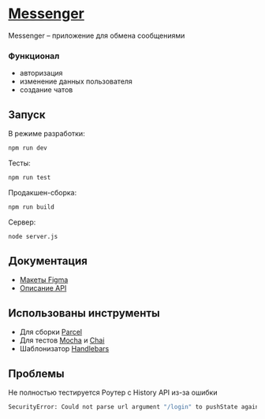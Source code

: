 # [Messenger](https://messenger-imkopyova.netlify.app/)
Messenger – приложение для обмена сообщениями

### Функционал
- авторизация
- изменение данных пользователя
- создание чатов

## Запуск
В режиме разработки:
```bash
npm run dev
```
Тесты:
```bash
npm run test
```
Продакшен-сборка:
```bash
npm run build
```
Сервер:
```bash
node server.js
```

## Документация
- [Макеты Figma](https://www.figma.com/file/q213QsV72crD3wOaWSZQMo/Praktikum-Chat?node-id=0%3A1)
- [Описание API](https://ya-praktikum.tech/api/v2/swagger/#/)


## Использованы инструменты
- Для сборки [Parcel](https://ru.parceljs.org/)
- Для тестов [Mocha](https://mochajs.org/) и [Chai](https://www.chaijs.com/)
- Шаблонизатор [Handlebars](https://handlebarsjs.com/)


## Проблемы
Не полностью тестируется Роутер с History API из-за ошибки
```bash
SecurityError: Could not parse url argument "/login" to pushState against base URL "about:blank"
```
